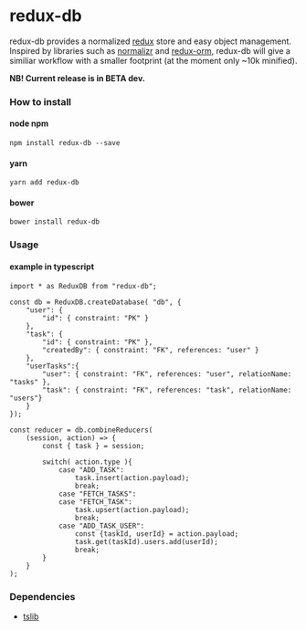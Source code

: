 # redux-db

redux-db provides a normalized [redux](http://redux.js.org) store and easy object management. Inspired by libraries such as [normalizr](https://www.npmjs.com/package/normalizr) and [redux-orm](https://www.npmjs.com/package/redux-orm), redux-db will give a similiar workflow with a smaller footprint (at the moment only ~10k minified).

**NB! Current release is in BETA dev.**

### How to install
#### node npm
```
npm install redux-db --save
```
#### yarn
```
yarn add redux-db
```
#### bower
```
bower install redux-db
```

### Usage
#### example in typescript
```
import * as ReduxDB from "redux-db";

const db = ReduxDB.createDatabase( "db", {
    "user": {
        "id": { constraint: "PK" }
    },
    "task": {
        "id": { constraint: "PK" },
        "createdBy": { constraint: "FK", references: "user" }
    },
    "userTasks":{
        "user": { constraint: "FK", references: "user", relationName: "tasks" },
        "task": { constraint: "FK", references: "task", relationName: "users"}
    }
});

const reducer = db.combineReducers(
    (session, action) => {
        const { task } = session;

        switch( action.type ){
            case "ADD_TASK":
                task.insert(action.payload);
                break;        
            case "FETCH_TASKS":
            case "FETCH_TASK":
                task.upsert(action.payload);
                break;
            case "ADD_TASK_USER":
                const {taskId, userId} = action.payload;
                task.get(taskId).users.add(userId);
                break;
        }
    }
);
```

### Dependencies
* [tslib](https://www.npmjs.com/package/tslib)